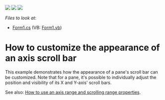 <!-- default badges list -->
![](https://img.shields.io/endpoint?url=https://codecentral.devexpress.com/api/v1/VersionRange/128574230/14.2.3%2B)
[![](https://img.shields.io/badge/Open_in_DevExpress_Support_Center-FF7200?style=flat-square&logo=DevExpress&logoColor=white)](https://supportcenter.devexpress.com/ticket/details/E1382)
[![](https://img.shields.io/badge/📖_How_to_use_DevExpress_Examples-e9f6fc?style=flat-square)](https://docs.devexpress.com/GeneralInformation/403183)
<!-- default badges end -->
<!-- default file list -->
*Files to look at*:

* [Form1.cs](./CS/ScrollBarAppearance/Form1.cs) (VB: [Form1.vb](./VB/ScrollBarAppearance/Form1.vb))
<!-- default file list end -->
# How to customize the appearance of an axis scroll bar


<p>This example demonstrates how the appearance of a pane's scroll bar can be customized. Note that for a pane, it's possible to individually adjust the position and visibility of its X and Y-axis' scroll bars.</p><p>See also: <a href="https://www.devexpress.com/Support/Center/p/E1383">How to use an axis range and scrolling range properties</a>.</p>

<br/>



